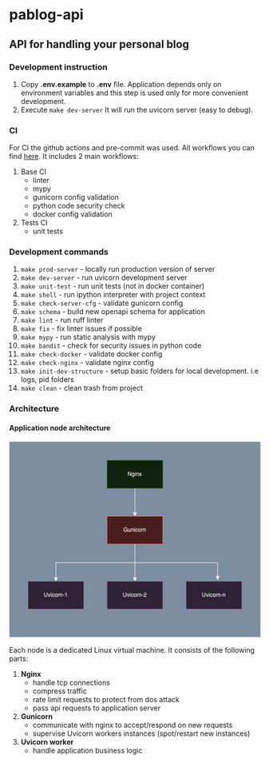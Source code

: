 # pablog-api

## API for handling your personal blog

### Development instruction

1) Copy **.env.example** to **.env** file. Application depends only on environment variables and this step is used
only for more convenient development.
2) Execute ```make dev-server``` It will run the uvicorn server (easy to debug).


### CI

For CI the github actions and pre-commit was used. All workflows you can find [here](https://github.com/paveleroshkinweb/pablog-api/tree/main/.github/workflows).
It includes 2 main workflows:
1) Base CI 
   * linter
   * mypy
   * gunicorn config validation
   * python code security check
   * docker config validation
2) Tests CI
   * unit tests


### Development commands
1) ```make prod-server``` - locally run production version of server
2) ```make dev-server``` - run uvicorn development server
3) ```make unit-test``` - run unit tests (not in docker container)
4) ```make shell``` - run ipython interpreter with project context
5) ```make check-server-cfg``` - validate gunicorn config
6) ```make schema``` - build new openapi schema for application
7) ```make lint``` - run ruff linter
8) ```make fix``` - fix linter issues if possible
9) ```make mypy``` - run static analysis with mypy
10) ```make bandit``` - check for security issues in python code
11) ```make check-docker``` - validate docker config
12) ```make check-nginx``` - validate nginx config
13) ```make init-dev-structure``` - setup basic folders for local development. i.e logs, pid folders
14) ```make clean``` - clean trash from project


### Architecture

#### Application node architecture

![Node structure img](https://github.com/paveleroshkinweb/pablog-api/blob/main/docs/architecture/img/node.drawio.png)

Each node is a dedicated Linux virtual machine. It consists of the following parts:
1) **Nginx**
   * handle tcp connections
   * compress traffic
   * rate limit requests to protect from dos attack
   * pass api requests to application server
2) **Gunicorn**
   * communicate with nginx to accept/respond on new requests
   * supervise Uvicorn workers instances (spot/restart new instances)
3) **Uvicorn worker**
   * handle application business logic
